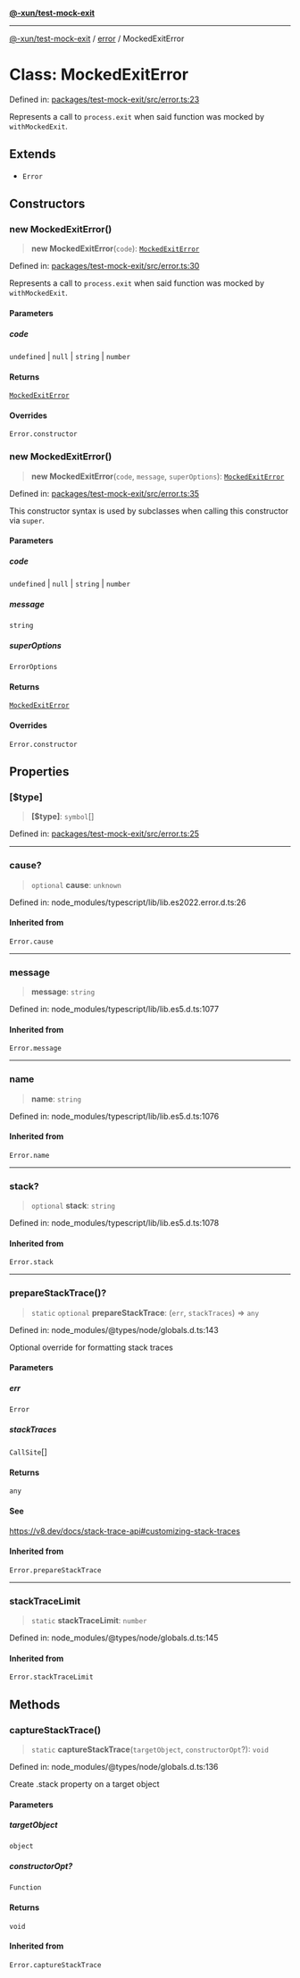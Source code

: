 [**@-xun/test-mock-exit**](../../README.md)

***

[@-xun/test-mock-exit](../../README.md) / [error](../README.md) / MockedExitError

# Class: MockedExitError

Defined in: [packages/test-mock-exit/src/error.ts:23](https://github.com/Xunnamius/test-utils/blob/e0d4b97bf7015ace9249287f4e65c17da796e247/packages/test-mock-exit/src/error.ts#L23)

Represents a call to `process.exit` when said function was mocked by
`withMockedExit`.

## Extends

- `Error`

## Constructors

### new MockedExitError()

> **new MockedExitError**(`code`): [`MockedExitError`](MockedExitError.md)

Defined in: [packages/test-mock-exit/src/error.ts:30](https://github.com/Xunnamius/test-utils/blob/e0d4b97bf7015ace9249287f4e65c17da796e247/packages/test-mock-exit/src/error.ts#L30)

Represents a call to `process.exit` when said function was mocked by
`withMockedExit`.

#### Parameters

##### code

`undefined` | `null` | `string` | `number`

#### Returns

[`MockedExitError`](MockedExitError.md)

#### Overrides

`Error.constructor`

### new MockedExitError()

> **new MockedExitError**(`code`, `message`, `superOptions`): [`MockedExitError`](MockedExitError.md)

Defined in: [packages/test-mock-exit/src/error.ts:35](https://github.com/Xunnamius/test-utils/blob/e0d4b97bf7015ace9249287f4e65c17da796e247/packages/test-mock-exit/src/error.ts#L35)

This constructor syntax is used by subclasses when calling this constructor
via `super`.

#### Parameters

##### code

`undefined` | `null` | `string` | `number`

##### message

`string`

##### superOptions

`ErrorOptions`

#### Returns

[`MockedExitError`](MockedExitError.md)

#### Overrides

`Error.constructor`

## Properties

### \[$type\]

> **\[$type\]**: `symbol`[]

Defined in: [packages/test-mock-exit/src/error.ts:25](https://github.com/Xunnamius/test-utils/blob/e0d4b97bf7015ace9249287f4e65c17da796e247/packages/test-mock-exit/src/error.ts#L25)

***

### cause?

> `optional` **cause**: `unknown`

Defined in: node\_modules/typescript/lib/lib.es2022.error.d.ts:26

#### Inherited from

`Error.cause`

***

### message

> **message**: `string`

Defined in: node\_modules/typescript/lib/lib.es5.d.ts:1077

#### Inherited from

`Error.message`

***

### name

> **name**: `string`

Defined in: node\_modules/typescript/lib/lib.es5.d.ts:1076

#### Inherited from

`Error.name`

***

### stack?

> `optional` **stack**: `string`

Defined in: node\_modules/typescript/lib/lib.es5.d.ts:1078

#### Inherited from

`Error.stack`

***

### prepareStackTrace()?

> `static` `optional` **prepareStackTrace**: (`err`, `stackTraces`) => `any`

Defined in: node\_modules/@types/node/globals.d.ts:143

Optional override for formatting stack traces

#### Parameters

##### err

`Error`

##### stackTraces

`CallSite`[]

#### Returns

`any`

#### See

https://v8.dev/docs/stack-trace-api#customizing-stack-traces

#### Inherited from

`Error.prepareStackTrace`

***

### stackTraceLimit

> `static` **stackTraceLimit**: `number`

Defined in: node\_modules/@types/node/globals.d.ts:145

#### Inherited from

`Error.stackTraceLimit`

## Methods

### captureStackTrace()

> `static` **captureStackTrace**(`targetObject`, `constructorOpt`?): `void`

Defined in: node\_modules/@types/node/globals.d.ts:136

Create .stack property on a target object

#### Parameters

##### targetObject

`object`

##### constructorOpt?

`Function`

#### Returns

`void`

#### Inherited from

`Error.captureStackTrace`
